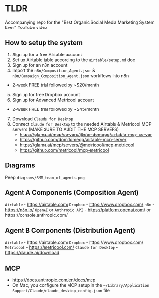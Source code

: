 # TLDR

Accompanying repo for the "Best Organic Social Media Marketing System Ever" YouTube video

## How to setup the system

1. Sign up for a free Airtable account
2. Set up Airtable table according to the `airtable/setup.md` doc
3. Sign up for an n8n account
4. Import the `n8n/Composition_Agent.json` & `n8n/Campaign_Composition_Agent.json` workflows into n8n
  - 2-week FREE trial followed by ~$20/month
5. Sign up for free Dropbox account
6. Sign up for Advanced Metricool account
  - 2-week FREE trial followed by ~$45/month
7. Download `Claude for Desktop`
8. Connect `Claude for Desktop` to the needed Airtable & Metricool MCP servers (MAKE SURE TO AUDIT THE MCP SERVERS)
    - https://glama.ai/mcp/servers/@domdomegg/airtable-mcp-server
    - https://github.com/domdomegg/airtable-mcp-server
    - https://glama.ai/mcp/servers/@metricool/mcp-metricool
    - https://github.com/metricool/mcp-metricool

## Diagrams

Peep `diagrams/SMM_team_of_agents.png`

## Agent A Components (Composition Agent)

`Airtable` - https://airtable.com/
`Dropbox` - https://www.dropbox.com/
`n8n` - https://n8n.io/
`OpenAI`  or `Anthropic API` - https://platform.openai.com/ or https://console.anthropic.com/

## Agent B Components (Distribution Agent)

`Airtable` - https://airtable.com/
`Dropbox` - https://www.dropbox.com/
`Metricool` - https://metricool.com/
`Claude for Desktop` - https://claude.ai/download

## MCP

- https://docs.anthropic.com/en/docs/mcp
- On Mac, you configure the MCP setup in the `~/Library/Application Support/Claude/claude_desktop_config.json` file